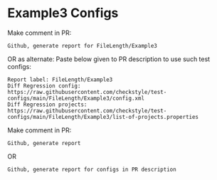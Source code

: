 # Example3 Configs
Make comment in PR:
```
Github, generate report for FileLength/Example3
```
OR as alternate:
Paste below given to PR description to use such test configs:
```
Report label: FileLength/Example3
Diff Regression config: https://raw.githubusercontent.com/checkstyle/test-configs/main/FileLength/Example3/config.xml
Diff Regression projects: https://raw.githubusercontent.com/checkstyle/test-configs/main/FileLength/Example3/list-of-projects.properties
```
Make comment in PR:
```
Github, generate report
```
OR
```
Github, generate report for configs in PR description
```
